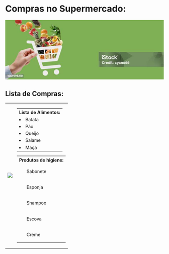 
<h1> Compras no Supermercado: </h1>
<p align="center"> <img src="/assets/bannergreen.jpg" alt="lista_sup" /> </p>

## Lista de Compras:

<table>
<tr>
<td>
<div aligh= "right">
<img src="https://media1.tenor.com/m/QNiDiabC3JAAAAAd/going-shopping-pembe.gif" width="270">
</div>
</td>
<td>

<p>
<table>
<tr><th> Lista de Alimentos:</th><tr>
<tr><td><li> Batata</li></td></tr>
<tr><td><li> Pão</li></td></tr>
<tr><td><li> Queijo</li></td></tr>
<tr><td><li> Salame</li></td></tr>
<tr><td><li> Maça</li></td></tr>
</p>


<p>
<table>
<tr><th> Produtos de higiene:</th><tr>
<tr><td><ul> Sabonete</ul></td></tr>
<tr><td><ul> Esponja</ul></td></tr>
<tr><td><ul> Shampoo</ul></td></tr>
<tr><td><ul> Escova</ul></td></tr>
<tr><td><ul> Creme</ul></td></tr>
</table>
 </td>
  </tr>
</table>
</p>
